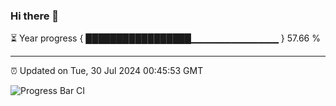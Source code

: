 ### Hi there 👋

⏳ Year progress { █████████████████▁▁▁▁▁▁▁▁▁▁▁▁▁ } 57.66 %

---

⏰ Updated on Tue, 30 Jul 2024 00:45:53 GMT

![Progress Bar CI](https://github.com/code-lakshay/GitHub-Actions-Demo/workflows/Progress%20Bar%20CI/badge.svg)
